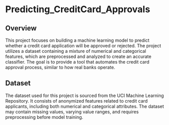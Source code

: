# Predicting_CreditCard_Approvals

## Overview
This project focuses on building a machine learning model to predict whether a credit card application will be approved or rejected. The project utilizes a dataset containing a mixture of numerical and categorical features, which are preprocessed and analyzed to create an accurate classifier. The goal is to provide a tool that automates the credit card approval process, similar to how real banks operate.

## Dataset
The dataset used for this project is sourced from the UCI Machine Learning Repository. It consists of anonymized features related to credit card applicants, including both numerical and categorical attributes. The dataset may contain missing values, varying value ranges, and requires preprocessing before model training.



